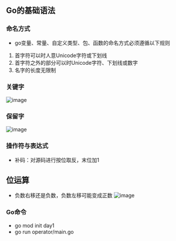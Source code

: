 ## Go的基础语法
### 命名方式
* go变量、常量、自定义类型、包、函数的命名方式必须遵循以下规则
1. 首字符可以时人意Unicode字符或下划线
2. 首字符之外的部分可以时Unicode字符、下划线或数字
3. 名字的长度无限制

### 关键字
![image](https://user-images.githubusercontent.com/25640589/185803482-61d4dfcf-698f-4eea-9b15-055481c7d4eb.png)

### 保留字
![image](https://user-images.githubusercontent.com/25640589/185803719-e1129d8d-3447-4ce6-a7ff-847698ce65dc.png)

### 操作符与表达式
* 补码：对源码进行按位取反，末位加1

## 位运算
* 负数右移还是负数，负数左移可能变成正数
![image](https://user-images.githubusercontent.com/25640589/185969384-15929ec8-659e-456a-a135-2a5697f31b4a.png)


### Go命令
* go mod init day1
* go run operator/main.go
